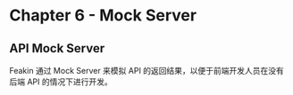 # Chapter 6 - Mock Server

## API Mock Server

Feakin 通过 Mock Server 来模拟 API 的返回结果，以便于前端开发人员在没有后端 API 的情况下进行开发。


